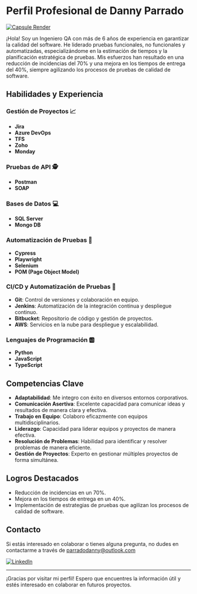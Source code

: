 # Perfil Profesional de Danny Parrado

[![Capsule Render](https://capsule-render.vercel.app/api?type=waving&color=gradient&height=200&section=header&text=[Danny%Parrado]&fontSize=90&fontColor=ffffff)](https://github.com/DannyDan2016)

¡Hola! Soy un Ingeniero QA con más de 6 años de experiencia en garantizar la calidad del software. He liderado pruebas funcionales, no funcionales y automatizadas, especializándome en la estimación de tiempos y la planificación estratégica de pruebas. Mis esfuerzos han resultado en una reducción de incidencias del 70% y una mejora en los tiempos de entrega del 40%, siempre agilizando los procesos de pruebas de calidad de software.

## Habilidades y Experiencia

### Gestión de Proyectos 📈
- **Jira**
- **Azure DevOps**
- **TFS**
- **Zoho**
- **Monday**

### Pruebas de API 🕵️
- **Postman**
- **SOAP**

### Bases de Datos 💻
- **SQL Server**
- **Mongo DB**

### Automatización de Pruebas 🤖
- **Cypress**
- **Playwright**
- **Selenium**
- **POM (Page Object Model)**

### CI/CD y Automatización de Pruebas 🚀
- **Git**: Control de versiones y colaboración en equipo.
- **Jenkins**: Automatización de la integración continua y despliegue continuo.
- **Bitbucket**: Repositorio de código y gestión de proyectos.
- **AWS**: Servicios en la nube para despliegue y escalabilidad.

### Lenguajes de Programación 🆎
- **Python**
- **JavaScript**
- **TypeScript**

## Competencias Clave
- **Adaptabilidad**: Me integro con éxito en diversos entornos corporativos.
- **Comunicación Asertiva**: Excelente capacidad para comunicar ideas y resultados de manera clara y efectiva.
- **Trabajo en Equipo**: Colaboro eficazmente con equipos multidisciplinarios.
- **Liderazgo**: Capacidad para liderar equipos y proyectos de manera efectiva.
- **Resolución de Problemas**: Habilidad para identificar y resolver problemas de manera eficiente.
- **Gestión de Proyectos**: Experto en gestionar múltiples proyectos de forma simultánea.

## Logros Destacados
- Reducción de incidencias en un 70%.
- Mejora en los tiempos de entrega en un 40%.
- Implementación de estrategias de pruebas que agilizan los procesos de calidad de software.

## Contacto
Si estás interesado en colaborar o tienes alguna pregunta, no dudes en contactarme a través de parradodanny@outlook.com

[![LinkedIn](https://img.shields.io/badge/LinkedIn-0077B5?style=for-the-badge&logo=linkedin&logoColor=white)](https://www.linkedin.com/in/danny-parrado-qa-engineer )

---

¡Gracias por visitar mi perfil! Espero que encuentres la información útil y estés interesado en colaborar en futuros proyectos.
